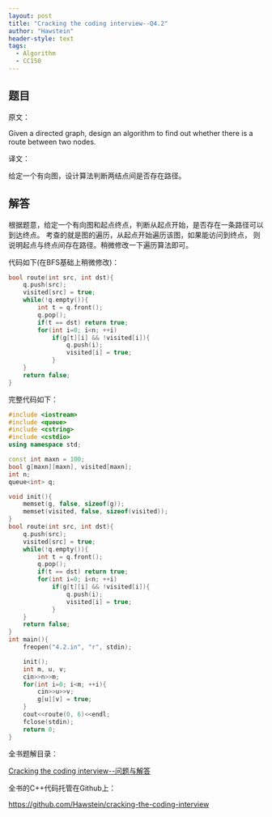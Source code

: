 ```yaml
---
layout: post
title: "Cracking the coding interview--Q4.2"
author: "Hawstein"
header-style: text
tags:
  - Algorithm
  - CC150
---
```


## 题目

原文：

Given a directed graph, design an algorithm to find out whether there 
is a route between two nodes.

译文：

给定一个有向图，设计算法判断两结点间是否存在路径。

## 解答

根据题意，给定一个有向图和起点终点，判断从起点开始，是否存在一条路径可以到达终点。
考查的就是图的遍历，从起点开始遍历该图，如果能访问到终点，
则说明起点与终点间存在路径。稍微修改一下遍历算法即可。

代码如下(在BFS基础上稍微修改)：
	
```cpp
bool route(int src, int dst){
	q.push(src);
	visited[src] = true;
	while(!q.empty()){
		int t = q.front();
		q.pop();
		if(t == dst) return true;
		for(int i=0; i<n; ++i)
			if(g[t][i] && !visited[i]){
				q.push(i);
				visited[i] = true;
			}
	}
	return false;
}
```

完整代码如下：

```cpp
#include <iostream>
#include <queue>
#include <cstring>
#include <cstdio>
using namespace std;

const int maxn = 100;
bool g[maxn][maxn], visited[maxn];
int n;
queue<int> q;

void init(){
	memset(g, false, sizeof(g));
	memset(visited, false, sizeof(visited));
}
bool route(int src, int dst){
	q.push(src);
	visited[src] = true;
	while(!q.empty()){
		int t = q.front();
		q.pop();
		if(t == dst) return true;
		for(int i=0; i<n; ++i)
			if(g[t][i] && !visited[i]){
				q.push(i);
				visited[i] = true;
			}
	}
	return false;
}
int main(){
	freopen("4.2.in", "r", stdin);

	init();
	int m, u, v;
	cin>>n>>m;
	for(int i=0; i<m; ++i){
		cin>>u>>v;
		g[u][v] = true;
	}
	cout<<route(0, 6)<<endl;
	fclose(stdin);
	return 0;
}
```


全书题解目录：

[Cracking the coding interview--问题与解答](/2013/03/14/ctci-solutions-contents/)

全书的C++代码托管在Github上：

<https://github.com/Hawstein/cracking-the-coding-interview>
